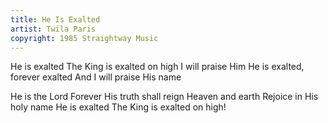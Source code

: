 ```yaml
---
title: He Is Exalted
artist: Twila Paris
copyright: 1985 Straightway Music
---
```


He is exalted
The King is exalted on high
I will praise Him
He is exalted, forever exalted
And I will praise His name

He is the Lord
Forever His truth shall reign
Heaven and earth
Rejoice in His holy name
He is exalted
The King is exalted on high!












